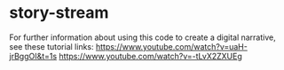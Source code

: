 # story-stream

For further information about using this code to create a digital narrative, see these tutorial links: 
https://www.youtube.com/watch?v=uaH-jrBggOI&t=1s
https://www.youtube.com/watch?v=-tLvX2ZXUEg
